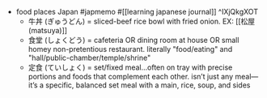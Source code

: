   * food places Japan #japmemo #[[learning japanese journal]] ^IXjQkgXOT
    * 牛丼 (ぎゅうどん) = sliced-beef rice bowl with fried onion. EX: [[松屋 (matsuya)]]
    * 食堂 (しょくどう) = cafeteria OR dining room at house OR small homey non-pretentious restaurant. literally "food/eating" and "hall/public-chamber/temple/shrine"
    * 定食 (ていしょく) = set/fixed meal...often on tray with precise portions and foods that complement each other. isn’t just any meal—it’s a specific, balanced set meal with a main, rice, soup, and sides